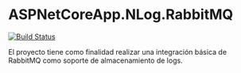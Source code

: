 # ASPNetCoreApp.NLog.RabbitMQ

[![Build Status](https://dev.azure.com/raulsr/Labs/_apis/build/status/ruglax.ASPNetCoreApp.NLog.RabbitMQ?branchName=master)](https://dev.azure.com/raulsr/Labs/_build/latest?definitionId=2&branchName=master)

El proyecto tiene como finalidad realizar una integración básica de RabbitMQ como soporte de almacenamiento de logs.
